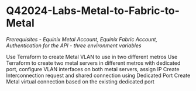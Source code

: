 # Q42024-Labs-Metal-to-Fabric-to-Metal

*Prerequisites - 
Equinix Metal Account,
Equinix Fabric Account,
Authentication for the API - three environment variables*



Use Terraform to create Metal VLAN to use in two different metros
Use Terraform to create two metal servers in different metros with dedicated port, configure VLAN interfaces on both metal servers, assign IP
Create Interconnection request and shared connection using Dedicated Port
Create Metal virtual connection based on the existing dedicated port
